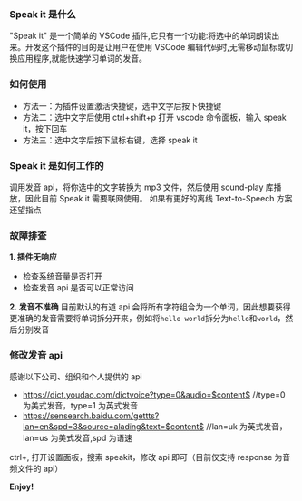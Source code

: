 ### Speak it 是什么

"Speak it" 是一个简单的 VSCode 插件,它只有一个功能:将选中的单词朗读出来。开发这个插件的目的是让用户在使用 VSCode 编辑代码时,无需移动鼠标或切换应用程序,就能快速学习单词的发音。

### 如何使用

- 方法一：为插件设置激活快捷键，选中文字后按下快捷键
- 方法二：选中文字后使用 ctrl+shift+p 打开 vscode 命令面板，输入 speak it，按下回车
- 方法三：选中文字后按下鼠标右键，选择 speak it

### Speak it 是如何工作的

调用发音 api，将你选中的文字转换为 mp3 文件，然后使用 sound-play 库播放，因此目前 Speak it 需要联网使用。 如果有更好的离线 Text-to-Speech 方案还望指点

### 故障排查

**1. 插件无响应**

- 检查系统音量是否打开
- 检查发音 api 是否可以正常访问

**2. 发音不准确**
目前默认的有道 api 会将所有字符组合为一个单词，因此想要获得更准确的发音需要将单词拆分开来，例如将`hello world`拆分为`hello`和`world`，然后分别发音

### 修改发音 api

感谢以下公司、组织和个人提供的 api
- https://dict.youdao.com/dictvoice?type=0&audio=$content$ //type=0 为美式发音，type=1 为英式发音
- https://sensearch.baidu.com/gettts?lan=en&spd=3&source=alading&text=$content$ //lan=uk 为英式发音，lan=us 为美式发音,spd 为语速

ctrl+, 打开设置面板，搜索 speakit，修改 api 即可（目前仅支持 response 为音频文件的 api）

**Enjoy!**

